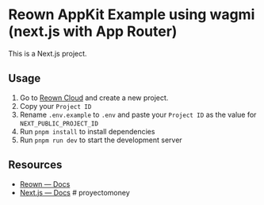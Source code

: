 # Reown AppKit Example using wagmi (next.js with App Router)

This is a Next.js project.

## Usage

1. Go to [Reown Cloud](https://cloud.reown.com) and create a new project.
2. Copy your `Project ID`
3. Rename `.env.example` to `.env` and paste your `Project ID` as the value for `NEXT_PUBLIC_PROJECT_ID`
4. Run `pnpm install` to install dependencies
5. Run `pnpm run dev` to start the development server

## Resources

- [Reown — Docs](https://docs.reown.com)
- [Next.js — Docs](https://nextjs.org/docs)
#   p r o y e c t o m o n e y  
 